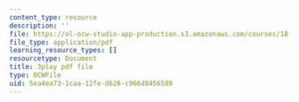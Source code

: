 ```yaml
---
content_type: resource
description: ''
file: https://ol-ocw-studio-app-production.s3.amazonaws.com/courses/18-01sc-single-variable-calculus-fall-2010/5ea4ea731caa12fed626c966d8456589_wOHrNt9ScYs.pdf
file_type: application/pdf
learning_resource_types: []
resourcetype: Document
title: 3play pdf file
type: OCWFile
uid: 5ea4ea73-1caa-12fe-d626-c966d8456589
---
```

